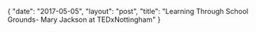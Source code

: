 {
   "date": "2017-05-05",
   "layout": "post",
   "title": "Learning Through School Grounds- Mary Jackson at TEDxNottingham"
}


